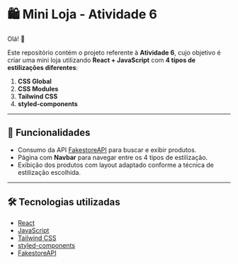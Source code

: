 # 🛍️ Mini Loja - Atividade 6

Olá! 👋

Este repositório contém o projeto referente à **Atividade 6**, cujo objetivo é criar uma mini loja utilizando **React + JavaScript** com **4 tipos de estilizações diferentes**:

1. **CSS Global**
2. **CSS Modules**
3. **Tailwind CSS**
4. **styled-components**

---

## 🚀 Funcionalidades

- Consumo da API [FakestoreAPI](https://fakestoreapi.com/) para buscar e exibir produtos.
- Página com **Navbar** para navegar entre os 4 tipos de estilização.
- Exibição dos produtos com layout adaptado conforme a técnica de estilização escolhida.

---

## 🛠️ Tecnologias utilizadas

- [React](https://react.dev/)
- [JavaScript](https://developer.mozilla.org/pt-BR/docs/Web/JavaScript)
- [Tailwind CSS](https://tailwindcss.com/)
- [styled-components](https://styled-components.com/)
- [FakestoreAPI](https://fakestoreapi.com/)
